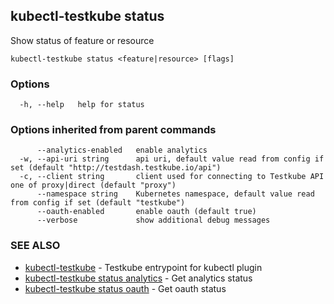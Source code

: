 ## kubectl-testkube status

Show status of feature or resource

```
kubectl-testkube status <feature|resource> [flags]
```

### Options

```
  -h, --help   help for status
```

### Options inherited from parent commands

```
      --analytics-enabled   enable analytics
  -w, --api-uri string      api uri, default value read from config if set (default "http://testdash.testkube.io/api")
  -c, --client string       client used for connecting to Testkube API one of proxy|direct (default "proxy")
      --namespace string    Kubernetes namespace, default value read from config if set (default "testkube")
      --oauth-enabled       enable oauth (default true)
      --verbose             show additional debug messages
```

### SEE ALSO

* [kubectl-testkube](kubectl-testkube.md)	 - Testkube entrypoint for kubectl plugin
* [kubectl-testkube status analytics](kubectl-testkube_status_analytics.md)	 - Get analytics status
* [kubectl-testkube status oauth](kubectl-testkube_status_oauth.md)	 - Get oauth status

